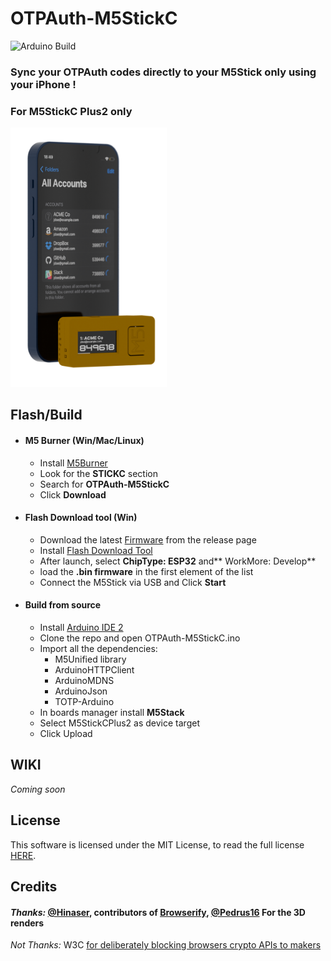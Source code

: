 # OTPAuth-M5StickC

![Arduino Build](https://github.com/yannguillon/OTPAuth-M5StickC/actions/workflows/ci.yml/badge.svg)

### Sync your OTPAuth codes directly to your M5Stick only using your iPhone !
### For M5StickC Plus2 only
<img src=".readme/img/illustration.png" width="250">

## Flash/Build

- #### M5 Burner (Win/Mac/Linux)
  - Install [M5Burner](https://docs.m5stack.com/en/download)
  - Look for the **STICKC** section
  - Search for **OTPAuth-M5StickC**
  - Click **Download**

- #### Flash Download tool (Win)
  - Download the latest [Firmware](https://github.com/yannguillon/OTPAuth-M5StickC/releases/latest) from the release page
  - Install [Flash Download Tool]([https://docs.m5stack.com/en/download](https://www.espressif.com/en/support/download/other-tools))
  - After launch, select **ChipType: ESP32** and** WorkMore: Develop**
  - load the **.bin firmware** in the first element of the list
  - Connect the M5Stick via USB and Click **Start**

- #### Build from source
  - Install [Arduino IDE 2](https://docs.m5stack.com/en/download)
  - Clone the repo and open OTPAuth-M5StickC.ino
  - Import all the dependencies:
    - M5Unified library
    - ArduinoHTTPClient
    - ArduinoMDNS
    - ArduinoJson
    - TOTP-Arduino
  - In boards manager install **M5Stack**
  - Select M5StickCPlus2 as device target
  - Click Upload

## WIKI
_Coming soon_

## License 
This software is licensed under the MIT License, to read the full license <a href="LICENSE" target="_blank">HERE</a>.

## Credits
<h4><i>Thanks: </i><a target="_blank" class="font-bold" href="https://github.com/Hinaser/jscrypto">@Hinaser</a>, contributors of <a target="_blank" class="font-bold" href="https://github.com/Hinaser/jscrypto">Browserify</a>, <a target="_blank" class="font-bold" href="https://github.com/pedrus16">@Pedrus16</a> For the 3D renders</h4>
                <i>Not Thanks: </i>
                <span class="font-bold">W3C</span>
                <a class="font-medium text-blue-600 underline dark:text-blue-500 hover:no-underline" target="_blank" href="https://github.com/w3c/webcrypto/issues/28#issuecomment-1174004465">for deliberately blocking browsers crypto APIs to makers</a></h4>

